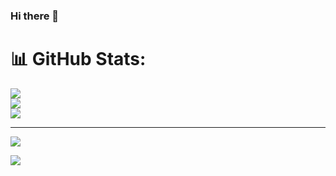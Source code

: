 ### Hi there 👋



# 📊 GitHub Stats:
![](https://github-readme-stats.vercel.app/api?username=gitgoap&theme=dark&hide_border=false&include_all_commits=false&count_private=false)<br/>
![](https://github-readme-streak-stats.herokuapp.com/?user=gitgoap&theme=dark&hide_border=false)<br/>
![](https://github-readme-stats.vercel.app/api/top-langs/?username=gitgoap&theme=dark&hide_border=false&include_all_commits=false&count_private=false&layout=compact)

---
[![](https://visitcount.itsvg.in/api?id=gitgoap&icon=0&color=0)](https://visitcount.itsvg.in)

![](http://github-profile-summary-cards.vercel.app/api/cards/profile-details?username=gitgoap&theme=jolly)


